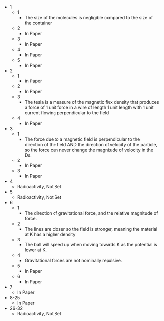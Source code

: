 - 1
	- 1
		- The size of the molecules is negligible compared to the size of the container
	- 2
		- In Paper
	- 3
		- In Paper
	- 4
		- In Paper
	- 5
		- In Paper
- 2
	- 1
		- In Paper
	- 2
		- In Paper
	- 3
		- The tesla is a measure of the magnetic flux density that produces a force of 1 unit force in a wire of length 1 unit length with 1 unit current flowing perpendicular to the field.
	- 4
		- In Paper
- 3
	- 1
		- The force due to a magnetic field is perpendicular to the direction of the field AND the direction of velocity of the particle, so the force can never change the magnitude of velocity in the Ds.
	- 2
		- In Paper
	- 3
		- In Paper
- 4
	- Radioactivity, Not Set
- 5
	- Radioactivity, Not Set
- 6
	- 1
		- The direction of gravitational force, and the relative magnitude of force.
	- 2
		- The lines are closer so the field is stronger, meaning the material at K has a higher density
	- 3
		- The ball will speed up when moving towards K as the potential is lower at K.
	- 4
		- Gravitational forces are not nominally repulsive.
	- 5
		- In Paper
	- 6
		- In Paper
- 7
	- In Paper
- 8-25
	- In Paper
- 26-32
	- Radioactivity, Not Set